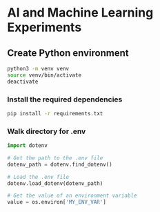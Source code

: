 # AI and Machine Learning Experiments

## Create Python environment

```sh
python3 -m venv venv
source venv/bin/activate
deactivate
```

### Install the required dependencies

``` bash
pip install -r requirements.txt
```

### Walk directory for .env

```py
import dotenv

# Get the path to the .env file
dotenv_path = dotenv.find_dotenv()

# Load the .env file
dotenv.load_dotenv(dotenv_path)

# Get the value of an environment variable
value = os.environ['MY_ENV_VAR']
```

